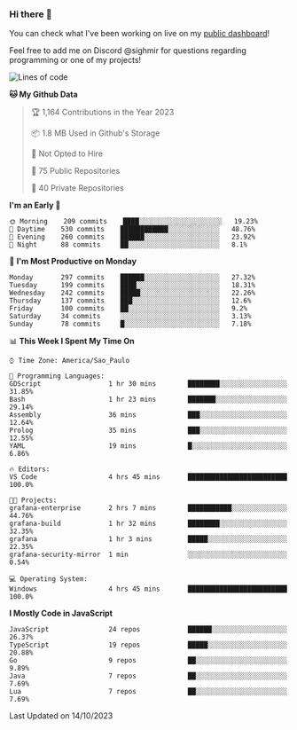 ### Hi there 👋

<!--
**guicaulada/guicaulada** is a ✨ _special_ ✨ repository because its `README.md` (this file) appears on your GitHub profile.

Here are some ideas to get you started:

- 🔭 I’m currently working on ...
- 🌱 I’m currently learning ...
- 👯 I’m looking to collaborate on ...
- 🤔 I’m looking for help with ...
- 💬 Ask me about ...
- 📫 How to reach me: ...
- 😄 Pronouns: ...
- ⚡ Fun fact: ...
-->

You can check what I've been working on live on my [public dashboard](https://guicaulada.grafana.net/public-dashboards/7b7f644500ec4e6cb5d7a4e7b5ed0dab)!

Feel free to add me on Discord @sighmir for questions regarding programming or one of my projects!

<!--START_SECTION:waka-->
![Lines of code](https://img.shields.io/badge/From%20Hello%20World%20I%27ve%20Written-17.8%20million%20lines%20of%20code-blue)

**🐱 My Github Data** 

> 🏆 1,164 Contributions in the Year 2023
 > 
> 📦 1.8 MB Used in Github's Storage 
 > 
> 🚫 Not Opted to Hire
 > 
> 📜 75 Public Repositories 
 > 
> 🔑 40 Private Repositories  
 > 
**I'm an Early 🐤** 

```text
🌞 Morning    209 commits    ████░░░░░░░░░░░░░░░░░░░░░   19.23% 
🌆 Daytime    530 commits    ████████████░░░░░░░░░░░░░   48.76% 
🌃 Evening    260 commits    ██████░░░░░░░░░░░░░░░░░░░   23.92% 
🌙 Night      88 commits     ██░░░░░░░░░░░░░░░░░░░░░░░   8.1%

```
📅 **I'm Most Productive on Monday** 

```text
Monday       297 commits    ██████░░░░░░░░░░░░░░░░░░░   27.32% 
Tuesday      199 commits    ████░░░░░░░░░░░░░░░░░░░░░   18.31% 
Wednesday    242 commits    █████░░░░░░░░░░░░░░░░░░░░   22.26% 
Thursday     137 commits    ███░░░░░░░░░░░░░░░░░░░░░░   12.6% 
Friday       100 commits    ██░░░░░░░░░░░░░░░░░░░░░░░   9.2% 
Saturday     34 commits     ░░░░░░░░░░░░░░░░░░░░░░░░░   3.13% 
Sunday       78 commits     █░░░░░░░░░░░░░░░░░░░░░░░░   7.18%

```


📊 **This Week I Spent My Time On** 

```text
⌚︎ Time Zone: America/Sao_Paulo

💬 Programming Languages: 
GDScript                 1 hr 30 mins        ████████░░░░░░░░░░░░░░░░░   31.85% 
Bash                     1 hr 23 mins        ███████░░░░░░░░░░░░░░░░░░   29.14% 
Assembly                 36 mins             ███░░░░░░░░░░░░░░░░░░░░░░   12.64% 
Prolog                   35 mins             ███░░░░░░░░░░░░░░░░░░░░░░   12.55% 
YAML                     19 mins             █░░░░░░░░░░░░░░░░░░░░░░░░   6.86%

🔥 Editors: 
VS Code                  4 hrs 45 mins       █████████████████████████   100.0%

🐱‍💻 Projects: 
grafana-enterprise       2 hrs 7 mins        ███████████░░░░░░░░░░░░░░   44.76% 
grafana-build            1 hr 32 mins        ████████░░░░░░░░░░░░░░░░░   32.35% 
grafana                  1 hr 3 mins         █████░░░░░░░░░░░░░░░░░░░░   22.35% 
grafana-security-mirror  1 min               ░░░░░░░░░░░░░░░░░░░░░░░░░   0.54%

💻 Operating System: 
Windows                  4 hrs 45 mins       █████████████████████████   100.0%

```

**I Mostly Code in JavaScript** 

```text
JavaScript               24 repos            ██████░░░░░░░░░░░░░░░░░░░   26.37% 
TypeScript               19 repos            █████░░░░░░░░░░░░░░░░░░░░   20.88% 
Go                       9 repos             ██░░░░░░░░░░░░░░░░░░░░░░░   9.89% 
Java                     7 repos             ██░░░░░░░░░░░░░░░░░░░░░░░   7.69% 
Lua                      7 repos             ██░░░░░░░░░░░░░░░░░░░░░░░   7.69%

```



 Last Updated on 14/10/2023
<!--END_SECTION:waka-->
